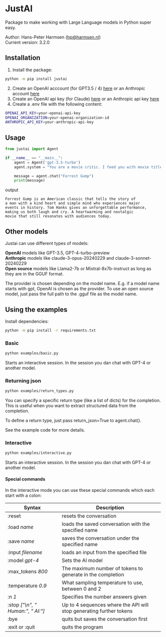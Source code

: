 # JustAI

Package to make working with Large Language models in Python super easy.

Author: Hans-Peter Harmsen (hp@harmsen.nl) \
Current version: 3.2.0

## Installation
1. Install the package:
~~~~bash
python -m pip install justai
~~~~
2. Create an OpenAI acccount (for GPT3.5 / 4) [here](https://platform.openai.com/) or an Anthropic account [here](https://console.anthropic.com/)
3. Create an OpenAI api key (for Claude) [here](https://platform.openai.com/account/api-keys) or an Anthropic api key [here](https://console.anthropic.com/settings/keys)
4. Create a .env file with the following content:
```bash
OPENAI_API_KEY=your-openai-api-key
OPENAI_ORGANIZATION=your-openai-organization-id
ANTHROPIC_API_KEY=your-anthropic-api-key
```
## Usage

```Python
from justai import Agent

if __name__ == "__main__":
    agent = Agent('gpt-3.5-turbo')
    agent.system = "You are a movie critic. I feed you with movie titles and you give me a review in 50 words."

    message = agent.chat("Forrest Gump")
    print(message)
```
output
```
Forrest Gump is an American classic that tells the story of
a man with a kind heart and simple mind who experiences major
events in history. Tom Hanks gives an unforgettable performance, 
making us both laugh and cry. A heartwarming and nostalgic 
movie that still resonates with audiences today.
```
## Other models
Justai can use different types of models:

**OpenAI** models like GPT-3.5, GPT-4-turbo-preview\
**Anthropic** models like claude-3-opus-20240229 and claude-3-sonnet-20240229\
**Open source** models like Llama2-7b or Mixtral-8x7b-instruct as long as they are in the GGUF format.

The provider is chosen depending on the model name. E.g. if a model name starts with gpt, OpenAI is chosen as the provider.
To use an open source model, just pass the full path to the .gguf file as the model name.


## Using the examples
Install dependencies:
```bash
python -m pip install -r requirements.txt
```


### Basic
```bash
python examples/basic.py
```
Starts an interactive session. In the session you dan chat with GPT-4 or another model.

### Returning json
```bash
python examples/return_types.py
```
You can specify a specific return type (like a list of dicts) for the completion. 
This is useful when you want to extract structured data from the completion.

To define a return type, just pass return_json=True to agent.chat().

See the example code for more details.

### Interactive
```bash
python examples/interactive.py
```
Starts an interactive session. In the session you dan chat with GPT-4 or another model.

#### Special commands
In the interactive mode you can use these special commands which each start with a colon:

| Syntax                            | Description                                                         |
|-----------------------------------|---------------------------------------------------------------------|
| :reset                            | resets the conversation                                             |
| :load _name_                      | loads the saved conversation with the specified name                |
| :save _name_                      | saves the conversation under the specified name                     |
| :input _filename_                 | loads an input from the specified file                              |
| :model _gpt-4_                    | Sets the AI model                                                   |
| :max_tokens _800_                 | The maximum number of tokens to generate in the completion          |
| :temperature _0.9_                | What sampling temperature to use, between 0 and 2                   |
| :n _1_                            | Specifies the number answers given                                  |
| :stop _["\n", " Human:", " AI:"]_ | Up to 4 sequences where the API will stop generating further tokens |
| :bye                              | quits but saves the conversation first                              |
| :exit or :quit                    | quits the program                                                   |

